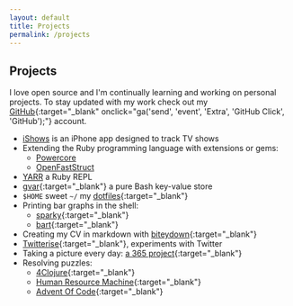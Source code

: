 ```yaml
---
layout: default
title: Projects
permalink: /projects
---
```


## Projects

I love open source and I'm continually learning and working on personal projects.
To stay updated with my work check out my [GitHub][1]{:target="_blank" onclick="ga('send', 'event', 'Extra', 'GitHub Click', 'GitHub');"} account.

- [iShows][2] is an iPhone app designed to track TV shows
- Extending the Ruby programming language with extensions or gems:
    - [Powercore][3]
    - [OpenFastStruct][4]
- [YARR][5] a Ruby REPL
- [gvar][10]{:target="_blank"} a pure Bash key-value store
- `$HOME` sweet `~/` my [dotfiles][11]{:target="_blank"}
- Printing bar graphs in the shell:
    - [sparky][6]{:target="_blank"}
    - [bart][7]{:target="_blank"}
- Creating my CV in markdown with [biteydown][9]{:target="_blank"}
- [Twitterise][12]{:target="_blank"}, experiments with Twitter
- Taking a picture every day: [a 365 project][8]{:target="_blank"}
- Resolving puzzles:
    - [4Clojure][13]{:target="_blank"}
    - [Human Resource Machine][14]{:target="_blank"}
    - [Advent Of Code][15]{:target="_blank"}



[1]: https://github.com/arturoherrero
[2]: /ishows
[3]: /powercore/
[4]: /open-fast-struct/
[5]: /yarr-yet-another-ruby-repl/
[6]: https://github.com/arturoherrero/sparky
[7]: https://github.com/arturoherrero/bart
[8]: http://arturoherrero.github.io/theyearwemet/365/
[9]: https://github.com/arturoherrero/biteydown
[10]: https://github.com/arturoherrero/gvar
[11]: https://github.com/arturoherrero/dotfiles
[12]: https://github.com/arturoherrero/twitterise
[13]: https://github.com/arturoherrero/4clojure
[14]: https://github.com/arturoherrero/human-resource-machine
[15]: https://github.com/arturoherrero/advent-of-code
